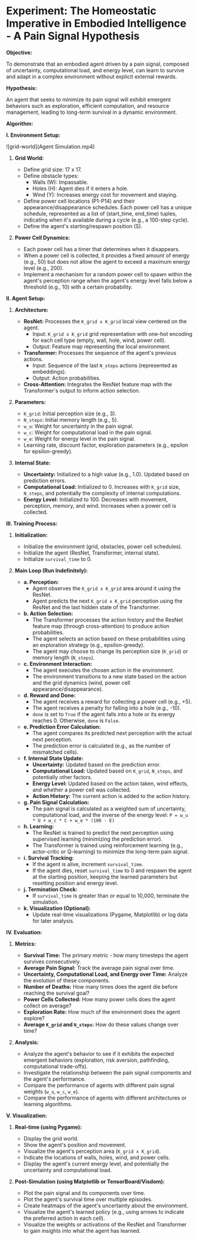 # **Experiment: The Homeostatic Imperative in Embodied Intelligence - A Pain Signal Hypothesis**

**Objective:**

To demonstrate that an embodied agent driven by a pain signal, composed of uncertainty, computational load, and energy level, can learn to survive and adapt in a complex environment without explicit external rewards.

**Hypothesis:**

An agent that seeks to minimize its pain signal will exhibit emergent behaviors such as exploration, efficient computation, and resource management, leading to long-term survival in a dynamic environment.

**Algorithm:**

**I. Environment Setup:**

![grid-world](Agent Simulation.mp4)

1. **Grid World:**
    *   Define grid size: 17 x 17.
    *   Define obstacle types:
        *   Walls (W): Impassable.
        *   Holes (H): Agent dies if it enters a hole.
        *   Wind (Y): Increases energy cost for movement and staying.
    *   Define power cell locations (P1-P14) and their appearance/disappearance schedules. Each power cell has a unique schedule, represented as a list of (start\_time, end\_time) tuples, indicating when it's available during a cycle (e.g., a 100-step cycle).
    *   Define the agent's starting/respawn position (S).

2. **Power Cell Dynamics:**
    *   Each power cell has a timer that determines when it disappears.
    *   When a power cell is collected, it provides a fixed amount of energy (e.g., 50) but does not allow the agent to exceed a maximum energy level (e.g., 200).
    *   Implement a mechanism for a random power cell to spawn within the agent's perception range when the agent's energy level falls below a threshold (e.g., 10) with a certain probability.

**II. Agent Setup:**

1. **Architecture:**
    *   **ResNet:** Processes the `K_grid x K_grid` local view centered on the agent.
        *   Input: `K_grid x K_grid` grid representation with one-hot encoding for each cell type (empty, wall, hole, wind, power cell).
        *   Output: Feature map representing the local environment.
    *   **Transformer:** Processes the sequence of the agent's previous actions.
        *   Input: Sequence of the last `N_steps` actions (represented as embeddings).
        *   Output: Action probabilities.
    *   **Cross-Attention:** Integrates the ResNet feature map with the Transformer's output to inform action selection.

2. **Parameters:**
    *   `K_grid`: Initial perception size (e.g., 3).
    *   `N_steps`: Initial memory length (e.g., 5).
    *   `w_u`: Weight for uncertainty in the pain signal.
    *   `w_c`: Weight for computational load in the pain signal.
    *   `w_e`: Weight for energy level in the pain signal.
    *   Learning rate, discount factor, exploration parameters (e.g., epsilon for epsilon-greedy).

3. **Internal State:**
    *   **Uncertainty:** Initialized to a high value (e.g., 1.0). Updated based on prediction errors.
    *   **Computational Load:** Initialized to 0. Increases with `K_grid` size, `N_steps`, and potentially the complexity of internal computations.
    *   **Energy Level:** Initialized to 100. Decreases with movement, perception, memory, and wind. Increases when a power cell is collected.

**III. Training Process:**

1. **Initialization:**
    *   Initialize the environment (grid, obstacles, power cell schedules).
    *   Initialize the agent (ResNet, Transformer, internal state).
    *   Initialize `survival_time` to 0.

2. **Main Loop (Run Indefinitely):**
    *   **a. Perception:**
        *   Agent observes the `K_grid x K_grid` area around it using the ResNet.
        *   Agent predicts the next `K_grid x K_grid` perception using the ResNet and the last hidden state of the Transformer.
    *   **b. Action Selection:**
        *   The Transformer processes the action history and the ResNet feature map (through cross-attention) to produce action probabilities.
        *   The agent selects an action based on these probabilities using an exploration strategy (e.g., epsilon-greedy).
        *   The agent may choose to change its perception size (`K_grid`) or memory length (`N_steps`).
    *   **c. Environment Interaction:**
        *   The agent executes the chosen action in the environment.
        *   The environment transitions to a new state based on the action and the grid dynamics (wind, power cell appearance/disappearance).
    *   **d. Reward and Done:**
        *   The agent receives a reward for collecting a power cell (e.g., +5).
        *   The agent receives a penalty for falling into a hole (e.g., -10).
        *   `done` is set to `True` if the agent falls into a hole or its energy reaches 0. Otherwise, `done` is `False`.
    *   **e. Prediction Error Calculation:**
        *   The agent compares its predicted next perception with the actual next perception.
        *   The prediction error is calculated (e.g., as the number of mismatched cells).
    *   **f. Internal State Update:**
        *   **Uncertainty:** Updated based on the prediction error.
        *   **Computational Load:** Updated based on `K_grid`, `N_steps`, and potentially other factors.
        *   **Energy Level:** Updated based on the action taken, wind effects, and whether a power cell was collected.
        *   **Action History:** The current action is added to the action history.
    *   **g. Pain Signal Calculation:**
        *   The pain signal is calculated as a weighted sum of uncertainty, computational load, and the inverse of the energy level: `P = w_u * U + w_c * C + w_e * (100 - E)`
    *   **h. Learning:**
        *   The ResNet is trained to predict the next perception using supervised learning (minimizing the prediction error).
        *   The Transformer is trained using reinforcement learning (e.g., actor-critic or Q-learning) to minimize the long-term pain signal.
    *   **i. Survival Tracking:**
        *   If the agent is alive, increment `survival_time`.
        *   If the agent dies, reset `survival_time` to 0 and respawn the agent at the starting position, keeping the learned parameters but resetting position and energy level.
    *   **j. Termination Check:**
        *   If `survival_time` is greater than or equal to 10,000, terminate the simulation.
    *   **k. Visualization (Optional):**
        *   Update real-time visualizations (Pygame, Matplotlib) or log data for later analysis.

**IV. Evaluation:**

1. **Metrics:**
    *   **Survival Time:** The primary metric - how many timesteps the agent survives consecutively.
    *   **Average Pain Signal:** Track the average pain signal over time.
    *   **Uncertainty, Computational Load, and Energy over Time:** Analyze the evolution of these components.
    *   **Number of Deaths:** How many times does the agent die before reaching the survival goal?
    *   **Power Cells Collected:** How many power cells does the agent collect on average?
    *   **Exploration Rate:** How much of the environment does the agent explore?
    *   **Average `K_grid` and `N_steps`:** How do these values change over time?

2. **Analysis:**
    *   Analyze the agent's behavior to see if it exhibits the expected emergent behaviors (exploration, risk aversion, pathfinding, computational trade-offs).
    *   Investigate the relationship between the pain signal components and the agent's performance.
    *   Compare the performance of agents with different pain signal weights (`w_u`, `w_c`, `w_e`).
    *   Compare the performance of agents with different architectures or learning algorithms.

**V. Visualization:**

1. **Real-time (using Pygame):**
    *   Display the grid world.
    *   Show the agent's position and movement.
    *   Visualize the agent's perception area (`K_grid x K_grid`).
    *   Indicate the locations of walls, holes, wind, and power cells.
    *   Display the agent's current energy level, and potentially the uncertainty and computational load.

2. **Post-Simulation (using Matplotlib or TensorBoard/Visdom):**
    *   Plot the pain signal and its components over time.
    *   Plot the agent's survival time over multiple episodes.
    *   Create heatmaps of the agent's uncertainty about the environment.
    *   Visualize the agent's learned policy (e.g., using arrows to indicate the preferred action in each cell).
    *   Visualize the weights or activations of the ResNet and Transformer to gain insights into what the agent has learned.

